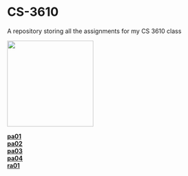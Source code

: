 # CS-3610
A repository storing all the assignments for my CS 3610 class

<img src="https://github.com/ajc3xc/CS-3610/assets/91383782/88ea255b-fcfd-4046-a79a-f523eeb6746f" height=200><br/>

[__pa01__](pa01)<br/>
[__pa02__](pa02)<br/>
[__pa03__](pa03)<br/>
[__pa04__](pa04)<br/>
[__ra01__](ra01)<br/>

